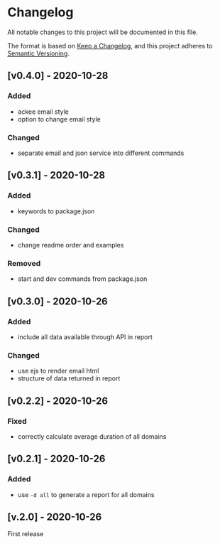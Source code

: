 # Changelog
All notable changes to this project will be documented in this file.

The format is based on [Keep a Changelog](https://keepachangelog.com/en/1.0.0/),
and this project adheres to [Semantic Versioning](https://semver.org/spec/v2.0.0.html).

## [v0.4.0] - 2020-10-28
### Added
- ackee email style
- option to change email style
### Changed
- separate email and json service into different commands

## [v0.3.1] - 2020-10-28
### Added
- keywords to package.json
### Changed
- change readme order and examples
### Removed
- start and dev commands from package.json

## [v0.3.0] - 2020-10-26
### Added
- include all data available through API in report
### Changed
- use ejs to render email html
- structure of data returned in report

## [v0.2.2] - 2020-10-26
### Fixed
- correctly calculate average duration of all domains

## [v0.2.1] - 2020-10-26
### Added
- use `-d all` to generate a report for all domains

## [v.2.0] - 2020-10-26
First release

